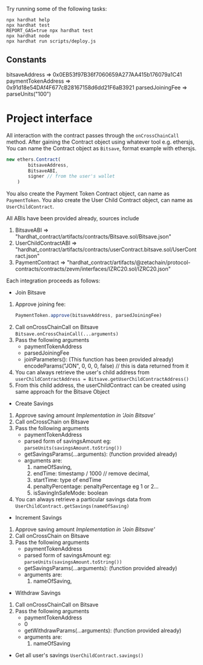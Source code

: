 Try running some of the following tasks:

```shell
npx hardhat help
npx hardhat test
REPORT_GAS=true npx hardhat test
npx hardhat node
npx hardhat run scripts/deploy.js
```

## Constants
bitsaveAddress => 0x0EB53f97B36f7060659A277AA415b176079a1C41
paymentTokenAddress => 0x91d18e54DAf4F677cB28167158d6dd21F6aB3921
parsedJoiningFee => parseUnits("100")

# Project interface

All interaction with the contract passes through the `onCrossChainCall` method.
After gaining the Contract object using whatever tool e.g. ethersjs,
You can name the Contract object as `Bitsave`, format example with ethersjs.
```js
new ethers.Contract(
        bitsaveAddress,
        BitsaveABI,
        signer // from the user's wallet
    )
```
You also create the Payment Token Contract object, can name as `PaymentToken`.
You also create the User Child Contract object, can name as `UserChildContract`.

All ABIs have been provided already, sources include
1. BitsaveABI => "hardhat_contract/artifacts/contracts/Bitsave.sol/Bitsave.json"
2. UserChildContractABI => "hardhat_contract/artifacts/contracts/userContract.bitsave.sol/UserContract.json"
3. PaymentContract => "hardhat_contract/artifacts/@zetachain/protocol-contracts/contracts/zevm/interfaces/IZRC20.sol/IZRC20.json"


Each integration proceeds as follows:

- Join Bitsave
1. Approve joining fee:
    ```js
    PaymentToken.approve(bitsaveAddress, parsedJoiningFee)
    ```
2. Call onCrossChainCall on Bitsave
    `Bitsave.onCrossChainCall(...arguments)`
3. Pass the following arguments
    - paymentTokenAddress
    - parsedJoiningFee
    - joinParameters(): (This function has been provided already)
        encodeParams("JON", 0, 0, 0, false) // this is data returned from it
4. You can always retrieve the user's child address from
    `userChildContractAddress = Bitsave.getUserChildContractAddress()`
5. From this child address, the userChildContract can be created using same approach for the Bitsave Object

- Create Savings
1. Approve saving amount
    *Implementation in 'Join Bitsave'*
2. Call onCrossChain on Bitsave
3. Pass the following arguments
    - paymentTokenAddress
    - parsed form of savingsAmount eg:
    `parseUnits(savingsAmount.toString())`
    - getSavingsParams(...arguments): (function provided already)
    - arguments are:
        1. nameOfSaving,
        2. endTime: timestamp / 1000 // remove decimal,
        3. startTime: type of endTime
        4. penaltyPercentage: penaltyPercentage eg 1 or 2...
        5. isSavingInSafeMode: boolean
4. You can always retrieve a particular savings data from
    `UserChildContract.getSavings(nameOfSaving)`

- Increment Savings
1. Approve saving amount
    *Implementation in 'Join Bitsave'*
2. Call onCrossChain on Bitsave
3. Pass the following arguments
    - paymentTokenAddress
    - parsed form of savingsAmount eg:
    `parseUnits(savingsAmount.toString())`
    - getSavingsParams(...arguments): (function provided already)
    - arguments are:
        1. nameOfSaving,

- Withdraw Savings
1. Call onCrossChainCall on Bitsave
2. Pass the following arguments
    - paymentTokenAddress
    - 0
    - getWithdrawParams(...arguments): (function provided already)
    - arguments are:
        1. nameOfSaving


- Get all user's savings
    `UserChildContract.savings()`

